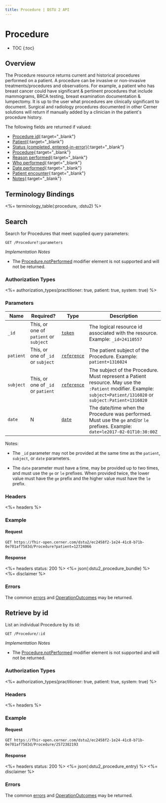 ```yaml
---
title: Procedure | DSTU 2 API
---
```


# Procedure

* TOC
{:toc}

## Overview

The Procedure resource returns current and historical procedures performed on a patient. A procedure can be invasive or non-invasive treatments/procedures and observations. For example, a patient who has breast cancer could have significant & pertinent procedures that include mammograms, BRCA testing, breast examination documentation & lumpectomy. It is up to the user what procedures are clinically significant to document. Surgical and radiology procedures documented in other Cerner solutions will return if manually added by a clinician in the patient's procedure history.

The following fields are returned if valued:

* [Procedure id](http://hl7.org/fhir/dstu2/resource-definitions.html#Resource.id){:target="_blank"}
* [Patient](http://hl7.org/fhir/DSTU2/procedure-definitions.html#Procedure.subject){:target="_blank"}
* [Status (completed, entered-in-error)](http://hl7.org/fhir/DSTU2/procedure-definitions.html#Procedure.status){:target="_blank"}
* [Procedure](http://hl7.org/fhir/DSTU2/procedure-definitions.html#Procedure.code){:target="_blank"}
* [Reason performed](http://hl7.org/fhir/DSTU2/procedure-definitions.html#Procedure.reason_x_){:target="_blank"}
* [Who performed](http://hl7.org/fhir/DSTU2/procedure-definitions.html#Procedure.performer){:target="_blank"}
* [Date performed](http://hl7.org/fhir/DSTU2/procedure-definitions.html#Procedure.performed_x_){:target="_blank"}
* [Patient encounter](http://hl7.org/fhir/DSTU2/procedure-definitions.html#Procedure.encounter){:target="_blank"}
* [Notes](http://hl7.org/fhir/DSTU2/procedure-definitions.html#Procedure.notes){:target="_blank"}

## Terminology Bindings

<%= terminology_table(:procedure, :dstu2) %>

## Search

Search for Procedures that meet supplied query parameters:

    GET /Procedure?:parameters

_Implementation Notes_

* The [Procedure.notPerformed] modifier element is not supported and will not be returned.

### Authorization Types

<%= authorization_types(practitioner: true, patient: true, system: true) %>

### Parameters

 Name         | Required?                             | Type          | Description
--------------|---------------------------------------|---------------|------------------------------------------------------------------------------------
 `_id`        | This, or one of `patient` or `subject`| [`token`]     | The logical resource id associated with the resource. Example: `_id=24110557`
 `patient`    | This, or one of `_id` or `subject`    | [`reference`] | The patient subject of the Procedure. Example: `patient=1316024`
 `subject`    | This, or one of `_id` or `patient`    | [`reference`] | The subject of the Procedure. Must represent a Patient resource. May use the `:Patient` modifier. Example: `subject=Patient/1316020` or `subject:Patient=1316020`
 `date`       | N                                     | [`date`]      | The date/time when the Procedure was performed. Must use the `ge` and/or `le` prefixes. Example: `date=le2017-02-01T10:30:00Z`

Notes:

  - The `_id` parameter may not be provided at the same time as the `patient`, `subject`, or `date` parameters.

  - The `date` parameter must have a time, may be provided up to two times, and must use the `ge` or `le` prefixes. When provided twice, the lower value must have the `ge` prefix and the higher value must have the `le` prefix.

### Headers

 <%= headers %>

### Example

#### Request

    GET https://fhir-open.cerner.com/dstu2/ec2458f2-1e24-41c8-b71b-0e701af7583d/Procedure?patient=12724066

#### Response

<%= headers status: 200 %>
<%= json(:dstu2_procedure_bundle) %>
<%= disclaimer %>

### Errors

The common [errors] and [OperationOutcomes] may be returned.

## Retrieve by id

List an individual Procedure by its id:

    GET /Procedure/:id

_Implementation Notes_

* The [Procedure.notPerformed] modifier element is not supported and will not be returned.

### Authorization Types

<%= authorization_types(practitioner: true, patient: true, system: true) %>

### Headers

<%= headers %>

### Example

#### Request

    GET https://fhir-open.cerner.com/dstu2/ec2458f2-1e24-41c8-b71b-0e701af7583d/Procedure/2572382193

#### Response

<%= headers status: 200 %>
<%= json(:dstu2_procedure_entry) %>
<%= disclaimer %>

### Errors

The common [errors] and [OperationOutcomes] may be returned.

[`date`]: http://hl7.org/fhir/DSTU2/search.html#date
[`reference`]: http://hl7.org/fhir/DSTU2/search.html#reference
[`token`]: http://hl7.org/fhir/DSTU2/search.html#token
[Procedure.notPerformed]: http://hl7.org/fhir/DSTU2/procedure-definitions.html#Procedure.notPerformed
[errors]: ../../#client-errors
[OperationOutcomes]: ../../#operation-outcomes
